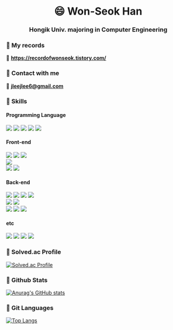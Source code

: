 



<h1 align="center"> 😄 Won-Seok Han </h1>
<h3 align="center"> Hongik Univ. majoring in Computer Engineering</h3>

### 🌱 My records
 📔 **https://recordofwonseok.tistory.com/**
 
    
### 🌱 Contact with me    

  📌 **jleejlee6@gmail.com**    
     
### 🌱 Skills

#### Programming Language
<p align="left">
 <img src="https://img.shields.io/badge/java-brightgreen?style=for-the-badge&logo=java&logoColor=white"> 
 <img src="https://img.shields.io/badge/c-critical?style=for-the-badge&logo=c&logoColor=white"> 
 <img src="https://img.shields.io/badge/c++-blue?style=for-the-badge&logo=c++&logoColor=white"> 
 <img src="https://img.shields.io/badge/python-9cf?style=for-the-badge&logo=python&logoColor=white"> 
 <img src="https://img.shields.io/badge/javascript-yellow?style=for-the-badge&logo=javascript&logoColor=white"> 
 
</p>

#### Front-end
<p align="left">
 <img src="https://img.shields.io/badge/html-orange?style=for-the-badge&logo=html&logoColor=white"> 
 <img src="https://img.shields.io/badge/css-blue?style=for-the-badge&logo=css&logoColor=white"> 
 <img src="https://img.shields.io/badge/sass-c48da4?style=for-the-badge&logo=sass&logoColor=white"> 
 <br>
 <img src="https://img.shields.io/badge/vue-yellow?style=for-the-badge&logo=javascript&logoColor=white"> 
 <br>
 <img src="https://img.shields.io/badge/figma-yellow?style=for-the-badge&logo=javascript&logoColor=white"> 
 <img src="https://img.shields.io/badge/jetplin-yellow?style=for-the-badge&logo=javascript&logoColor=white"> 
</p>

#### Back-end
<p align="left">
 <img src="https://img.shields.io/badge/Spring-yellow?style=for-the-badge&logo=Spring&logoColor=white"> 
 <img src="https://img.shields.io/badge/Spring Boot-yellow?style=for-the-badge&logo=SpringBoot&logoColor=white"> 
 <img src="https://img.shields.io/badge/Django-informational?style=for-the-badge&logo=Django&logoColor=white"> 
 <img src="https://img.shields.io/badge/nodejs-success?style=for-the-badge&logo=nodejs&logoColor=white"> 
 <br>
 <img src="https://img.shields.io/badge/javascript-yellow?style=for-the-badge&logo=javascript&logoColor=white"> 
 <img src="https://img.shields.io/badge/javascript-yellow?style=for-the-badge&logo=javascript&logoColor=white"> 
 <br>
 <img src="https://img.shields.io/badge/Docker-2496ED?style=for-the-badge&logo=Docker&logoColor=white"> 
 <img src="https://img.shields.io/badge/jenkins-7b2d00?style=for-the-badge&logo=jenkins&logoColor=white">
 <img src="https://img.shields.io/badge/NGINX-009639?style=for-the-badge&logo=NGINX&logoColor=white"> 
</p>




#### etc
<p align="left">
 <img src="https://img.shields.io/badge/javascript-yellow?style=for-the-badge&logo=javascript&logoColor=white"> 
 <img src="https://img.shields.io/badge/javascript-yellow?style=for-the-badge&logo=javascript&logoColor=white"> 
 <img src="https://img.shields.io/badge/javascript-yellow?style=for-the-badge&logo=javascript&logoColor=white"> 
 <img src="https://img.shields.io/badge/javascript-yellow?style=for-the-badge&logo=javascript&logoColor=white"> 

</p>


   


### 🌱 Solved.ac Profile       
   
[![Solved.ac Profile](http://mazassumnida.wtf/api/v2/generate_badge?boj=jleejlee5)](https://solved.ac/jleejlee5/)   
 

### 🌱 Github Stats      
   
[![Anurag's GitHub stats](https://github-readme-stats.vercel.app/api?username=wonseok22&theme=dark)](https://github.com/anuraghazra/github-readme-stats)  
        
             

### 🌱 Git Languages
    
[![Top Langs](https://github-readme-stats.vercel.app/api/top-langs/?username=wonseok22&exclude_repo=webs_class&theme=dark&langs_count=8)](https://github.com/anuraghazra/github-readme-stats)
     
     
